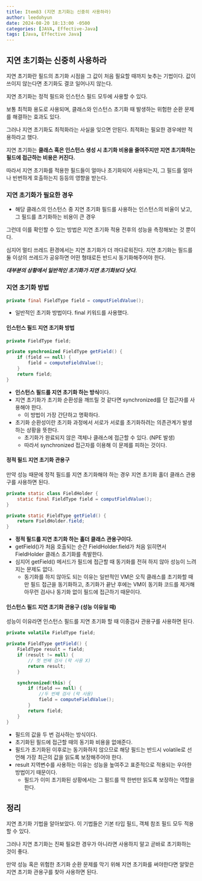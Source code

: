 ```yaml
---
title: Item83 (지연 초기화는 신중히 사용하라)
author: leedohyun
date: 2024-08-20 18:13:00 -0500
categories: [JAVA, Effective-Java]
tags: [Java, Effective Java]
---
```


## 지연 초기화는 신중히 사용하라

지연 초기화란 필드의 초기화 시점을 그 값이 처음 필요할 때까지 늦추는 기법이다. 값이 쓰이지 않는다면 초기화도 결코 일어나지 않는다.

지연 초기화는 정적 필드와 인스턴스 필드 모두에 사용할 수 있다.

보통 최적화 용도로 사용되며, 클래스와 인스턴스 초기화 때 발생하는 위험한 순환 문제를 해결하는 효과도 있다.

그러나 지연 초기화도 최적화라는 사실을 잊으면 안된다. 최적화는 필요한 경우에만 적용하라고 했다.

지연 초기화는 **클래스 혹은 인스턴스 생성 시 초기화 비용을 줄여주지만 지연 초기화하는 필드에 접근하는 비용은 커진다.**

따라서 지연 초기화를 적용한 필드들이 얼마나 초기화되어 사용되는지, 그 필드를 얼마나 빈번하게 호출하는지 등등의 영향을 받는다.

### 지연 초기화가 필요한 경우

- 해당 클래스의 인스턴스 중 지연 초기화 필드를 사용하는 인스턴스의 비율이 낮고, 그 필드를 초기화하는 비용이 큰 경우

그런데 이를 확인할 수 있는 방법은 지연 초기화 적용 전후의 성능을 측정해보는 것 뿐이다.

심지어 멀티 쓰레드 환경에서는 지연 초기화가 더 까다로워진다. 지연 초기화는 필드를 둘 이상의 쓰레드가 공유하면 어떤 형태로든 반드시 동기화해주어야 한다.

***대부분의 상황에서 일반적인 초기화가 지연 초기화보다 낫다.***

### 지연 초기화 방법

```java
private final FieldType field = computFieldValue();
```

- 일반적인 초기화 방법이다. final 키워드를 사용했다.

#### 인스턴스 필드 지연 초기화 방법

```java
private FieldType field;

private synchronized FieldType getField() {
	if (field == null) {
		field = computeFieldValue();
	}
	return field;
}
```

- **인스턴스 필드를 지연 초기화 하는 방식**이다.
- 지연 초기화가 초기화 순환성을 깨뜨릴 것 같다면 synchronized를 단 접근자를 사용해야 한다.
	- 이 방법이 가장 간단하고 명확하다.
- 초기화 순환성이란 초기화 과정에서 서로가 서로를 초기화하려는 의존관계가 발생하는 상황을 뜻한다.
	- 초기화가 완료되지 않은 객체나 클래스에 접근할 수 있다. (NPE 발생)
	- 따라서 synchronized 접근자를 이용해 이 문제를 피하는 것이다.

#### 정적 필드 지연 초기화 관용구

만약 성능 때문에 정적 필드를 지연 초기화해야 하는 경우 지연 초기화 홀더 클래스 관용구를 사용하면 된다.

```java
private static class FieldHolder {
	static final FieldType field = computFieldValue();
}

private static FieldType getField() { 
	return FieldHolder.field;
}
```

- **정적 필드를 지연 초기화 하는 홀더 클래스 관용구이다.**
- getField()가 처음 호출되는 순간 FieldHolder.field가 처음 읽히면서 FieldHolder 클래스 초기화를 촉발한다.
- 심지어 getField() 메서드가 필드에 접근할 때 동기화를 전혀 하지 않아 성능이 느려지는 문제도 없다.
	- 동기화를 하지 않아도 되는 이유는 일반적인 VM은 오직 클래스를 초기화할 때만 필드 접근을 동기화하고, 초기화가 끝난 후에는 VM이 동기화 코드를 제거해 아무런 검사나 동기화 없이 필드에 접근하기 때문이다.

#### 인스턴스 필드 지연 초기화 관용구 (성능 이유일 때)

성능이 이유라면 인스턴스 필드를 지연 초기화 할 때 이중검사 관용구를 사용하면 된다.

```java
private volatile FieldType field;

private FieldType getField() {
	FieldType result = field;
	if (result != null) {
		// 첫 번째 검사 (락 사용 X)
		return result;
	}

	synchronized(this) {
		if (field == null) {
			//두 번째 검사 (락 사용)
			field = computeFieldValue();
		}
		return field;
	}
}
```

- 필드의 값을 두 번 검사하는 방식이다.
- 초기화된 필드에 접근할 때의 동기화 비용을 없애준다.
- 필드가 초기화된 이후로는 동기화하지 않으므로 해당 필드는 반드시 volatile로 선언해 가장 최근의 값을 읽도록 보장해주어야 한다.
- result 지역변수를 사용하는 이유는 성능을 높여주고 표준적으로 적용되는 우아한 방법이기 때문이다.
	- 필드가 이미 초기화된 상황에서는 그 필드를 딱 한번만 읽도록 보장하는 역할을 한다.

## 정리

지연 초기화 기법을 알아보았다. 이 기법들은 기본 타입 필드, 객체 참조 필드 모두 적용할 수 있다.

그러나 지연 초기화는 진짜 필요한 경우가 아니라면 사용하지 말고 곧바로 초기화하는 것이 좋다.

만약 성능 혹은 위험한 초기화 순환 문제를 막기 위해 지연 초기화를 써야한다면 알맞은 지연 초기화 관용구를 찾아 사용하면 된다.